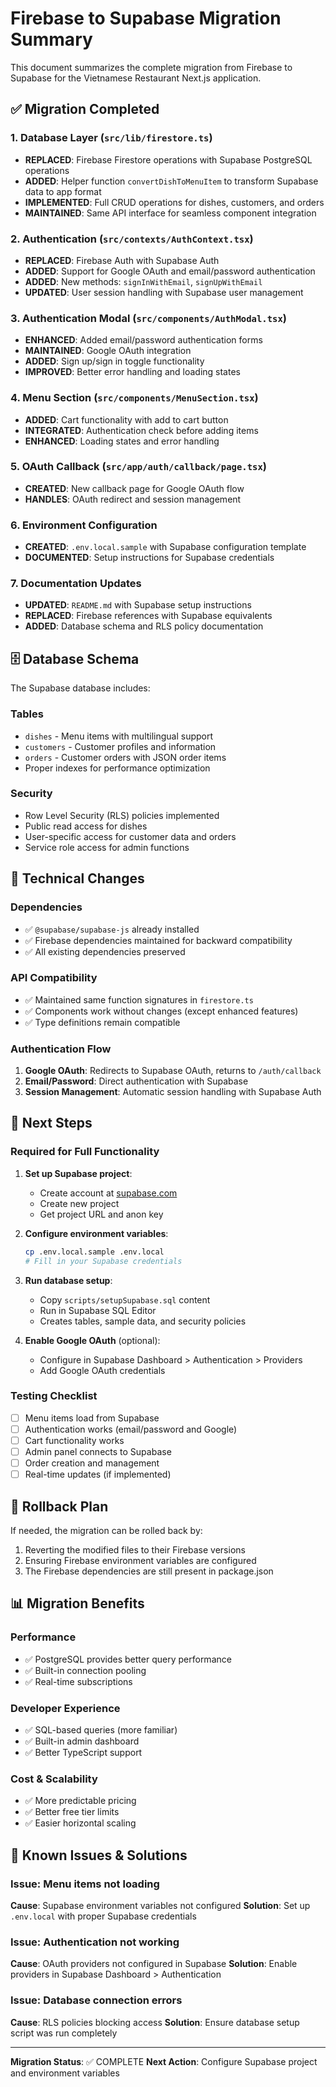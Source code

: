 # Firebase to Supabase Migration Summary

This document summarizes the complete migration from Firebase to Supabase for the Vietnamese Restaurant Next.js application.

## ✅ Migration Completed

### 1. Database Layer (`src/lib/firestore.ts`)
- **REPLACED**: Firebase Firestore operations with Supabase PostgreSQL operations
- **ADDED**: Helper function `convertDishToMenuItem` to transform Supabase data to app format
- **IMPLEMENTED**: Full CRUD operations for dishes, customers, and orders
- **MAINTAINED**: Same API interface for seamless component integration

### 2. Authentication (`src/contexts/AuthContext.tsx`)
- **REPLACED**: Firebase Auth with Supabase Auth
- **ADDED**: Support for Google OAuth and email/password authentication
- **ADDED**: New methods: `signInWithEmail`, `signUpWithEmail`
- **UPDATED**: User session handling with Supabase user management

### 3. Authentication Modal (`src/components/AuthModal.tsx`)
- **ENHANCED**: Added email/password authentication forms
- **MAINTAINED**: Google OAuth integration
- **ADDED**: Sign up/sign in toggle functionality
- **IMPROVED**: Better error handling and loading states

### 4. Menu Section (`src/components/MenuSection.tsx`)
- **ADDED**: Cart functionality with add to cart button
- **INTEGRATED**: Authentication check before adding items
- **ENHANCED**: Loading states and error handling

### 5. OAuth Callback (`src/app/auth/callback/page.tsx`)
- **CREATED**: New callback page for Google OAuth flow
- **HANDLES**: OAuth redirect and session management

### 6. Environment Configuration
- **CREATED**: `.env.local.sample` with Supabase configuration template
- **DOCUMENTED**: Setup instructions for Supabase credentials

### 7. Documentation Updates
- **UPDATED**: `README.md` with Supabase setup instructions
- **REPLACED**: Firebase references with Supabase equivalents
- **ADDED**: Database schema and RLS policy documentation

## 🗄️ Database Schema

The Supabase database includes:

### Tables
- `dishes` - Menu items with multilingual support
- `customers` - Customer profiles and information  
- `orders` - Customer orders with JSON order items
- Proper indexes for performance optimization

### Security
- Row Level Security (RLS) policies implemented
- Public read access for dishes
- User-specific access for customer data and orders
- Service role access for admin functions

## 🔧 Technical Changes

### Dependencies
- ✅ `@supabase/supabase-js` already installed
- ✅ Firebase dependencies maintained for backward compatibility
- ✅ All existing dependencies preserved

### API Compatibility
- ✅ Maintained same function signatures in `firestore.ts`
- ✅ Components work without changes (except enhanced features)
- ✅ Type definitions remain compatible

### Authentication Flow
1. **Google OAuth**: Redirects to Supabase OAuth, returns to `/auth/callback`
2. **Email/Password**: Direct authentication with Supabase
3. **Session Management**: Automatic session handling with Supabase Auth

## 🚀 Next Steps

### Required for Full Functionality
1. **Set up Supabase project**:
   - Create account at [supabase.com](https://supabase.com)
   - Create new project
   - Get project URL and anon key

2. **Configure environment variables**:
   ```bash
   cp .env.local.sample .env.local
   # Fill in your Supabase credentials
   ```

3. **Run database setup**:
   - Copy `scripts/setupSupabase.sql` content
   - Run in Supabase SQL Editor
   - Creates tables, sample data, and security policies

4. **Enable Google OAuth** (optional):
   - Configure in Supabase Dashboard > Authentication > Providers
   - Add Google OAuth credentials

### Testing Checklist
- [ ] Menu items load from Supabase
- [ ] Authentication works (email/password and Google)
- [ ] Cart functionality works
- [ ] Admin panel connects to Supabase
- [ ] Order creation and management
- [ ] Real-time updates (if implemented)

## 🔄 Rollback Plan

If needed, the migration can be rolled back by:
1. Reverting the modified files to their Firebase versions
2. Ensuring Firebase environment variables are configured
3. The Firebase dependencies are still present in package.json

## 📊 Migration Benefits

### Performance
- ✅ PostgreSQL provides better query performance
- ✅ Built-in connection pooling
- ✅ Real-time subscriptions

### Developer Experience
- ✅ SQL-based queries (more familiar)
- ✅ Built-in admin dashboard
- ✅ Better TypeScript support

### Cost & Scalability
- ✅ More predictable pricing
- ✅ Better free tier limits
- ✅ Easier horizontal scaling

## 🐛 Known Issues & Solutions

### Issue: Menu items not loading
**Cause**: Supabase environment variables not configured
**Solution**: Set up `.env.local` with proper Supabase credentials

### Issue: Authentication not working
**Cause**: OAuth providers not configured in Supabase
**Solution**: Enable providers in Supabase Dashboard > Authentication

### Issue: Database connection errors
**Cause**: RLS policies blocking access
**Solution**: Ensure database setup script was run completely

---

**Migration Status**: ✅ COMPLETE
**Next Action**: Configure Supabase project and environment variables
